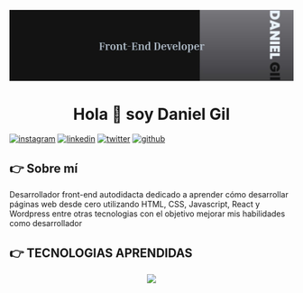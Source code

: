![Imagen del proyecto](/1675786136341.jpeg)

<h1 align="center">Hola 👋  soy Daniel Gil  </h1> 


[![instagram](https://img.shields.io/static/v1?label=&message=instagram&color=5B51D8&logo=instagram&logoColor=white&style=for-the-badge)](https://www.instagram.com/hidan_dev/)
[![linkedin](https://img.shields.io/static/v1?label=&message=linkedin&color=0e76a8&logo=linkedin&logoColor=white&style=for-the-badge)](https://www.linkedin.com/in/hidan21/)
[![twitter](https://img.shields.io/static/v1?label=&message=twitter&color=1DA1F2&logo=twitter&logoColor=white&style=for-the-badge)](...)
[![github](https://img.shields.io/static/v1?label=&message=github&color=171515&logo=github&logoColor=white&style=for-the-badge)]([https://github.com/eduardofierropro](https://github.com/Hidan21))





## 👉 Sobre mí
Desarrollador front-end autodidacta dedicado a aprender cómo desarrollar páginas web desde cero utilizando HTML, CSS, Javascript, React y Wordpress entre otras tecnologias con el objetivo mejorar mis habilidades como desarrollador 


## 👉 TECNOLOGIAS APRENDIDAS

<p align="center">
  <a href="https://skillicons.dev">
    <img src="https://skillicons.dev/icons?i=html,css,sass,tailwind,js,firebase,react,vite,nodejs,git,github,wordpress" />
  </a>
</p>
<!--
**Hidan21/Hidan21** is a ✨ _special_ ✨ repository because its `README.md` (this file) appears on your GitHub profile.

Here are some ideas to get you started:

- 🔭 I’m currently working on ...
- 🌱 I’m currently learning ...
- 👯 I’m looking to collaborate on ...
- 🤔 I’m looking for help with ...
- 💬 Ask me about ...
- 📫 How to reach me: ...
- 😄 Pronouns: ...
- ⚡ Fun fact: ...
-->
